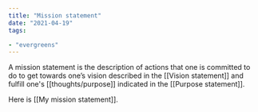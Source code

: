 ```yaml
---
title: "Mission statement"
date: "2021-04-19"
tags:

- "evergreens"
---
```


A mission statement is the description of actions that one is committed to do to get towards one’s vision described in the [[Vision statement]] and fulfill one's [[thoughts/purpose]] indicated in the [[Purpose statement]].

Here is [[My mission statement]].

